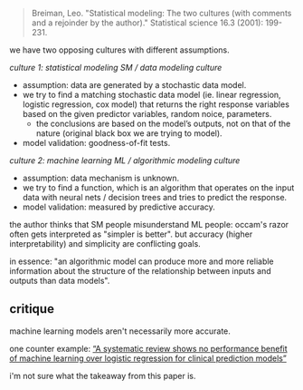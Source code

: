 > Breiman, Leo. "Statistical modeling: The two cultures (with comments and a rejoinder by the author)." Statistical science 16.3 (2001): 199-231.

we have two opposing cultures with different assumptions.

_culture 1: statistical modeling SM / data modeling culture_

- assumption: data are generated by a stochastic data model.
- we try to find a matching stochastic data model (ie. linear regression, logistic regression, cox model) that returns the right response variables based on the given predictor variables, random noice, parameters.
  - the conclusions are based on the model’s outputs, not on that of the nature (original black box we are trying to model).
- model validation: goodness-of-fit tests.

_culture 2: machine learning ML / algorithmic modeling culture_

- assumption: data mechanism is unknown.
- we try to find a function, which is an algorithm that operates on the input data with neural nets / decision trees and tries to predict the response.
- model validation: measured by predictive accuracy.

the author thinks that SM people misunderstand ML people: occam's razor often gets interpreted as "simpler is better". but accuracy (higher interpretability) and simplicity are conflicting goals.

in essence: "an algorithmic model can produce more and more reliable information about the structure of the relationship between inputs and outputs than data models".

## critique

machine learning models aren't necessarily more accurate.

one counter example: [“A systematic review shows no performance benefit of machine learning over logistic regression for clinical prediction models”](https://pubmed.ncbi.nlm.nih.gov/30763612/)

i'm not sure what the takeaway from this paper is.
